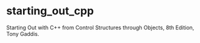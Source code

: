 # starting_out_cpp
Starting Out with C++ from Control Structures through Objects, 8th Edition, Tony Gaddis.
